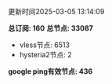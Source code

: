更新时间2025-03-05 13:14:09

**总订阅: 160**
**总节点: 33087**
- vless节点: 6513
- hysteria2节点: 2

**google ping有效节点: 436**
